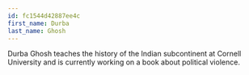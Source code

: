```yaml
---
id: fc1544d42887ee4c
first_name: Durba
last_name: Ghosh
---
```

Durba Ghosh teaches the history of the Indian subcontinent at Cornell University and is currently working on a book about political violence.
